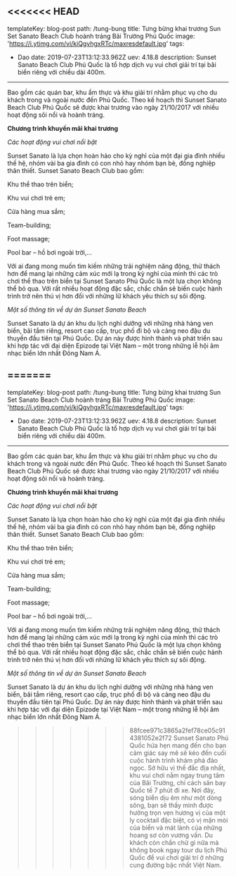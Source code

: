 <<<<<<< HEAD
---
templateKey: blog-post
path: /tung-bung
title: Tưng bừng khai trương Sun Set Sanato Beach Club hoành tráng Bãi Trường Phú Quốc
image: 'https://i.ytimg.com/vi/kiQgvhgxRTc/maxresdefault.jpg' 
tags:
  - Dao
date: 2019-07-23T13:12:33.962Z
uev: 4.18.8
description: Sunset Sanato Beach Club Phú Quốc là tổ hợp dịch vụ vui chơi giải trí tại bãi biển riêng với chiều dài 400m. 
---
Bao gồm các quán bar, khu ẩm thực và khu giải trí nhằm phục vụ cho du khách trong và ngoài nước đến Phú Quốc. Theo kế hoạch thì Sunset Sanato Beach Club Phú Quốc sẽ được khai trương vào ngày 21/10/2017 với nhiều hoạt động sôi nổi và hoành tráng. 

**Chương trình khuyến mãi khai trương**

*Các hoạt động vui chơi nổi bật*

Sunset Sanato là lựa chọn hoàn hảo cho kỳ nghỉ của một đại gia đình nhiều thế hệ, nhóm vài ba gia đình có con nhỏ hay nhóm bạn bè, đồng nghiệp thân thiết. Sunset Sanato Beach Club bao gồm:

Khu thể thao trên biển;

Khu vui chơi trẻ em;

Cửa hàng mua sắm;

Team-building;

Foot massage;

Pool bar – hồ bơi ngoài trời,…

Với ai đang mong muốn tìm kiếm những trải nghiệm năng động, thử thách hơn để mang lại những cảm xúc mới lạ trong kỳ nghỉ của mình thì các trò chơi thể thao trên biển tại Sunset Sanato Phú Quốc là một lựa chọn không thể bỏ qua. Với rất nhiều hoạt động đặc sắc, chắc chắn sẽ biến cuộc hành trình trở nên thú vị hơn đối với những lữ khách yêu thích sự sôi động.

*Một số thông tin về dự án Sunset Sanato Beach*

Sunset Sanato là dự án khu du lịch nghỉ dưỡng với những nhà hàng ven biển, bãi tắm riêng, resort cao cấp, trục phố đi bộ và cảng neo đậu du thuyền đầu tiên tại Phú Quốc. Dự án này được hình thành và phát triển sau khi hợp tác với đại diện Epizode tại Việt Nam – một trong những lễ hội âm nhạc biển lớn nhất Đông Nam Á.

=======
---
templateKey: blog-post
path: /tung-bung
title: Tưng bừng khai trương Sun Set Sanato Beach Club hoành tráng Bãi Trường Phú Quốc
image: 'https://i.ytimg.com/vi/kiQgvhgxRTc/maxresdefault.jpg' 
tags:
  - Dao
date: 2019-07-23T13:12:33.962Z
uev: 4.18.8
description: Sunset Sanato Beach Club Phú Quốc là tổ hợp dịch vụ vui chơi giải trí tại bãi biển riêng với chiều dài 400m. 
---
Bao gồm các quán bar, khu ẩm thực và khu giải trí nhằm phục vụ cho du khách trong và ngoài nước đến Phú Quốc. Theo kế hoạch thì Sunset Sanato Beach Club Phú Quốc sẽ được khai trương vào ngày 21/10/2017 với nhiều hoạt động sôi nổi và hoành tráng. 

**Chương trình khuyến mãi khai trương**

*Các hoạt động vui chơi nổi bật*

Sunset Sanato là lựa chọn hoàn hảo cho kỳ nghỉ của một đại gia đình nhiều thế hệ, nhóm vài ba gia đình có con nhỏ hay nhóm bạn bè, đồng nghiệp thân thiết. Sunset Sanato Beach Club bao gồm:

Khu thể thao trên biển;

Khu vui chơi trẻ em;

Cửa hàng mua sắm;

Team-building;

Foot massage;

Pool bar – hồ bơi ngoài trời,…

Với ai đang mong muốn tìm kiếm những trải nghiệm năng động, thử thách hơn để mang lại những cảm xúc mới lạ trong kỳ nghỉ của mình thì các trò chơi thể thao trên biển tại Sunset Sanato Phú Quốc là một lựa chọn không thể bỏ qua. Với rất nhiều hoạt động đặc sắc, chắc chắn sẽ biến cuộc hành trình trở nên thú vị hơn đối với những lữ khách yêu thích sự sôi động.

*Một số thông tin về dự án Sunset Sanato Beach*

Sunset Sanato là dự án khu du lịch nghỉ dưỡng với những nhà hàng ven biển, bãi tắm riêng, resort cao cấp, trục phố đi bộ và cảng neo đậu du thuyền đầu tiên tại Phú Quốc. Dự án này được hình thành và phát triển sau khi hợp tác với đại diện Epizode tại Việt Nam – một trong những lễ hội âm nhạc biển lớn nhất Đông Nam Á.

>>>>>>> 88fcee971c3865a2fef78ce05c914381052e2f72
Sunset Sanato Phú Quốc hứa hẹn mang đến cho bạn cảm giác say mê sẽ kéo đến cuối cuộc hành trình khám phá đảo ngọc. Sở hữu vị thế đắc địa nhất, khu vui chơi nằm ngay trung tâm của Bãi Trường, chỉ cách sân bay Quốc tế 7 phút đi xe. Nơi đây, sóng biển dịu êm như một dòng sông, bạn sẽ thấy mình được hưởng trọn vẹn hương vị của một ly cocktail đặc biệt, có vị mặn mòi của biển và mát lành của những hoang sơ còn vương vấn. Du khách còn chần chừ gì nữa mà không book ngay tour du lịch Phú Quốc để vui chơi giải trí ở những cung đường bậc nhất Việt Nam.